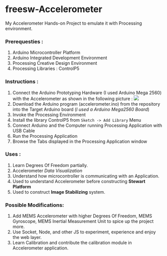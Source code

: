 freesw-Accelerometer
====================

My Accelerometer Hands-on Project to emulate it with Processing environment.

### Prerequesties :

1. Arduino Microcontroller Platform
2. Arduino Integrated Development Environment
3. Processing Creative Design Environment
4. Processing Libraries : ControlP5

### Instructions :

1. Connect the Arduino Prototyping Hardware (I used Arduino Mega 2560) with the Accelerometer as shown in the following picture : 
![](/Visual-Accelerometer/Accelerometer_bb.png)
2. Download the Arduino program (accelerometer.ino) from the repository into the Target Arduino board (_I used a Arduino Mega2560 Board_)
3. Invoke the Processing Environment
4. Install the library ControlP5 from `Sketch -> Add Library` Menu
5. Connect Arduino and the Computer running Processing Application with USB Cable
6. Run the Processing Application
7. Browse the Tabs displayed in the Processing Application window


### Uses :

1. Learn Degrees Of Freedom partially.
2. Accelerometer *Data Visualization*
3. Understand how microcontroller is communicating with an Application.
4. Used to understand Accelerometer before constructing **Stewart Platform**
5. Used to construct **Image Stabilizing** system.

### Possible Modifications:

1. Add  MEMS Accelerometer with higher Degrees Of Freedom, MEMS Gyroscope, MEMS Inertial Measurement Unit to spice up the project more.
2. Use Socket, Node, and other JS to experiment, experience and enjoy the web layer.
3. Learn Calibration and contribute the calibration module in Accelerometer application.

